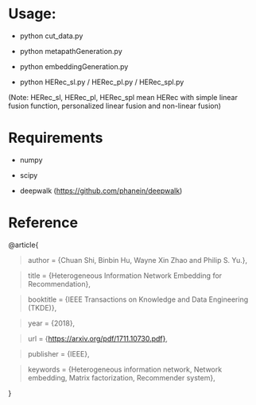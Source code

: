 # Usage:

* python cut_data.py

* python metapathGeneration.py

* python embeddingGeneration.py

* python HERec_sl.py / HERec_pl.py / HERec_spl.py

(Note: HERec_sl, HERec_pl, HERec_spl mean HERec with simple linear fusion function, personalized linear fusion and non-linear fusion)
# Requirements

* numpy

* scipy

* deepwalk (https://github.com/phanein/deepwalk)

# Reference

@article{

> author = {Chuan Shi, Binbin Hu, Wayne Xin Zhao and Philip S. Yu.},
 
> title = {Heterogeneous Information Network Embedding for Recommendation},
 
> booktitle = {IEEE Transactions on Knowledge and Data Engineering (TKDE)},
 
> year = {2018},
 
> url = {https://arxiv.org/pdf/1711.10730.pdf},
 
> publisher = {IEEE},
 
> keywords = {Heterogeneous information network, Network embedding, Matrix factorization, Recommender system},
 
}
